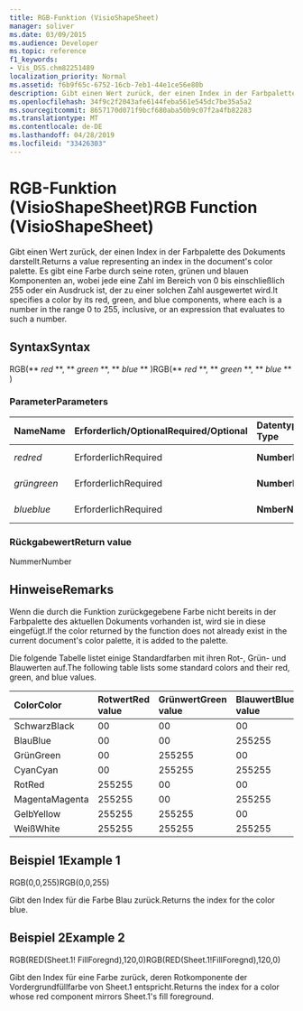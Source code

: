 ```yaml
---
title: RGB-Funktion (VisioShapeSheet)
manager: soliver
ms.date: 03/09/2015
ms.audience: Developer
ms.topic: reference
f1_keywords:
- Vis_DSS.chm82251489
localization_priority: Normal
ms.assetid: f6b9f65c-6752-16cb-7eb1-44e1ce56e80b
description: Gibt einen Wert zurück, der einen Index in der Farbpalette des Dokuments darstellt. Es gibt eine Farbe durch seine roten, grünen und blauen Komponenten an, wobei jede eine Zahl im Bereich von 0 bis einschließlich 255 oder ein Ausdruck ist, der zu einer solchen Zahl ausgewertet wird.
ms.openlocfilehash: 34f9c2f2043afe6144feba561e545dc7be35a5a2
ms.sourcegitcommit: 8657170d071f9bcf680aba50b9c07f2a4fb82283
ms.translationtype: MT
ms.contentlocale: de-DE
ms.lasthandoff: 04/28/2019
ms.locfileid: "33426303"
---
```

# <a name="rgb-function-visioshapesheet"></a><span data-ttu-id="128c8-104">RGB-Funktion (VisioShapeSheet)</span><span class="sxs-lookup"><span data-stu-id="128c8-104">RGB Function (VisioShapeSheet)</span></span>

<span data-ttu-id="128c8-105">Gibt einen Wert zurück, der einen Index in der Farbpalette des Dokuments darstellt.</span><span class="sxs-lookup"><span data-stu-id="128c8-105">Returns a value representing an index in the document's color palette.</span></span> <span data-ttu-id="128c8-106">Es gibt eine Farbe durch seine roten, grünen und blauen Komponenten an, wobei jede eine Zahl im Bereich von 0 bis einschließlich 255 oder ein Ausdruck ist, der zu einer solchen Zahl ausgewertet wird.</span><span class="sxs-lookup"><span data-stu-id="128c8-106">It specifies a color by its red, green, and blue components, where each is a number in the range 0 to 255, inclusive, or an expression that evaluates to such a number.</span></span> 
  
## <a name="syntax"></a><span data-ttu-id="128c8-107">Syntax</span><span class="sxs-lookup"><span data-stu-id="128c8-107">Syntax</span></span>

<span data-ttu-id="128c8-108">RGB(\*\* *red* \*\*, \*\* *green* \*\*, \*\* *blue* \*\* )</span><span class="sxs-lookup"><span data-stu-id="128c8-108">RGB(\*\* *red* \*\*, \*\* *green* \*\*, \*\* *blue* \*\* )</span></span> 
  
### <a name="parameters"></a><span data-ttu-id="128c8-109">Parameter</span><span class="sxs-lookup"><span data-stu-id="128c8-109">Parameters</span></span>

|<span data-ttu-id="128c8-110">**Name**</span><span class="sxs-lookup"><span data-stu-id="128c8-110">**Name**</span></span>|<span data-ttu-id="128c8-111">**Erforderlich/Optional**</span><span class="sxs-lookup"><span data-stu-id="128c8-111">**Required/Optional**</span></span>|<span data-ttu-id="128c8-112">**Datentyp**</span><span class="sxs-lookup"><span data-stu-id="128c8-112">**Data Type**</span></span>|<span data-ttu-id="128c8-113">**Beschreibung**</span><span class="sxs-lookup"><span data-stu-id="128c8-113">**Description**</span></span>|
|:-----|:-----|:-----|:-----|
| <span data-ttu-id="128c8-114">_red_</span><span class="sxs-lookup"><span data-stu-id="128c8-114">_red_</span></span> <br/> |<span data-ttu-id="128c8-115">Erforderlich</span><span class="sxs-lookup"><span data-stu-id="128c8-115">Required</span></span>  <br/> |<span data-ttu-id="128c8-116">**Number**</span><span class="sxs-lookup"><span data-stu-id="128c8-116">**Number**</span></span> <br/> |<span data-ttu-id="128c8-117">Die Rotkomponente.</span><span class="sxs-lookup"><span data-stu-id="128c8-117">The red component.</span></span>  <br/> |
| <span data-ttu-id="128c8-118">_grün_</span><span class="sxs-lookup"><span data-stu-id="128c8-118">_green_</span></span> <br/> |<span data-ttu-id="128c8-119">Erforderlich</span><span class="sxs-lookup"><span data-stu-id="128c8-119">Required</span></span>  <br/> |<span data-ttu-id="128c8-120">**Number**</span><span class="sxs-lookup"><span data-stu-id="128c8-120">**Number**</span></span> <br/> |<span data-ttu-id="128c8-121">Die Grünkomponente.</span><span class="sxs-lookup"><span data-stu-id="128c8-121">The green component.</span></span>  <br/> |
| <span data-ttu-id="128c8-122">_blue_</span><span class="sxs-lookup"><span data-stu-id="128c8-122">_blue_</span></span> <br/> |<span data-ttu-id="128c8-123">Erforderlich</span><span class="sxs-lookup"><span data-stu-id="128c8-123">Required</span></span>  <br/> |<span data-ttu-id="128c8-124">**Nmber**</span><span class="sxs-lookup"><span data-stu-id="128c8-124">**Nmber**</span></span> <br/> |<span data-ttu-id="128c8-125">Die Blaukomponente.</span><span class="sxs-lookup"><span data-stu-id="128c8-125">The blue component.</span></span>  <br/> |
   
### <a name="return-value"></a><span data-ttu-id="128c8-126">Rückgabewert</span><span class="sxs-lookup"><span data-stu-id="128c8-126">Return value</span></span>

<span data-ttu-id="128c8-127">Nummer</span><span class="sxs-lookup"><span data-stu-id="128c8-127">Number</span></span>
  
## <a name="remarks"></a><span data-ttu-id="128c8-128">Hinweise</span><span class="sxs-lookup"><span data-stu-id="128c8-128">Remarks</span></span>

<span data-ttu-id="128c8-129">Wenn die durch die Funktion zurückgegebene Farbe nicht bereits in der Farbpalette des aktuellen Dokuments vorhanden ist, wird sie in diese eingefügt.</span><span class="sxs-lookup"><span data-stu-id="128c8-129">If the color returned by the function does not already exist in the current document's color palette, it is added to the palette.</span></span>
  
<span data-ttu-id="128c8-130">Die folgende Tabelle listet einige Standardfarben mit ihren Rot-, Grün- und Blauwerten auf.</span><span class="sxs-lookup"><span data-stu-id="128c8-130">The following table lists some standard colors and their red, green, and blue values.</span></span>
  
|<span data-ttu-id="128c8-131">**Color**</span><span class="sxs-lookup"><span data-stu-id="128c8-131">**Color**</span></span>|<span data-ttu-id="128c8-132">**Rotwert**</span><span class="sxs-lookup"><span data-stu-id="128c8-132">**Red value**</span></span>|<span data-ttu-id="128c8-133">**Grünwert**</span><span class="sxs-lookup"><span data-stu-id="128c8-133">**Green value**</span></span>|<span data-ttu-id="128c8-134">**Blauwert**</span><span class="sxs-lookup"><span data-stu-id="128c8-134">**Blue value**</span></span>|
|:-----|:-----|:-----|:-----|
|<span data-ttu-id="128c8-135">Schwarz</span><span class="sxs-lookup"><span data-stu-id="128c8-135">Black</span></span>  <br/> |<span data-ttu-id="128c8-136">0</span><span class="sxs-lookup"><span data-stu-id="128c8-136">0</span></span>  <br/> |<span data-ttu-id="128c8-137">0</span><span class="sxs-lookup"><span data-stu-id="128c8-137">0</span></span>  <br/> |<span data-ttu-id="128c8-138">0</span><span class="sxs-lookup"><span data-stu-id="128c8-138">0</span></span>  <br/> |
|<span data-ttu-id="128c8-139">Blau</span><span class="sxs-lookup"><span data-stu-id="128c8-139">Blue</span></span>  <br/> |<span data-ttu-id="128c8-140">0</span><span class="sxs-lookup"><span data-stu-id="128c8-140">0</span></span>  <br/> |<span data-ttu-id="128c8-141">0</span><span class="sxs-lookup"><span data-stu-id="128c8-141">0</span></span>  <br/> |<span data-ttu-id="128c8-142">255</span><span class="sxs-lookup"><span data-stu-id="128c8-142">255</span></span>  <br/> |
|<span data-ttu-id="128c8-143">Grün</span><span class="sxs-lookup"><span data-stu-id="128c8-143">Green</span></span>  <br/> |<span data-ttu-id="128c8-144">0</span><span class="sxs-lookup"><span data-stu-id="128c8-144">0</span></span>  <br/> |<span data-ttu-id="128c8-145">255</span><span class="sxs-lookup"><span data-stu-id="128c8-145">255</span></span>  <br/> |<span data-ttu-id="128c8-146">0</span><span class="sxs-lookup"><span data-stu-id="128c8-146">0</span></span>  <br/> |
|<span data-ttu-id="128c8-147">Cyan</span><span class="sxs-lookup"><span data-stu-id="128c8-147">Cyan</span></span>  <br/> |<span data-ttu-id="128c8-148">0</span><span class="sxs-lookup"><span data-stu-id="128c8-148">0</span></span>  <br/> |<span data-ttu-id="128c8-149">255</span><span class="sxs-lookup"><span data-stu-id="128c8-149">255</span></span>  <br/> |<span data-ttu-id="128c8-150">255</span><span class="sxs-lookup"><span data-stu-id="128c8-150">255</span></span>  <br/> |
|<span data-ttu-id="128c8-151">Rot</span><span class="sxs-lookup"><span data-stu-id="128c8-151">Red</span></span>  <br/> |<span data-ttu-id="128c8-152">255</span><span class="sxs-lookup"><span data-stu-id="128c8-152">255</span></span>  <br/> |<span data-ttu-id="128c8-153">0</span><span class="sxs-lookup"><span data-stu-id="128c8-153">0</span></span>  <br/> |<span data-ttu-id="128c8-154">0</span><span class="sxs-lookup"><span data-stu-id="128c8-154">0</span></span>  <br/> |
|<span data-ttu-id="128c8-155">Magenta</span><span class="sxs-lookup"><span data-stu-id="128c8-155">Magenta</span></span>  <br/> |<span data-ttu-id="128c8-156">255</span><span class="sxs-lookup"><span data-stu-id="128c8-156">255</span></span>  <br/> |<span data-ttu-id="128c8-157">0</span><span class="sxs-lookup"><span data-stu-id="128c8-157">0</span></span>  <br/> |<span data-ttu-id="128c8-158">255</span><span class="sxs-lookup"><span data-stu-id="128c8-158">255</span></span>  <br/> |
|<span data-ttu-id="128c8-159">Gelb</span><span class="sxs-lookup"><span data-stu-id="128c8-159">Yellow</span></span>  <br/> |<span data-ttu-id="128c8-160">255</span><span class="sxs-lookup"><span data-stu-id="128c8-160">255</span></span>  <br/> |<span data-ttu-id="128c8-161">255</span><span class="sxs-lookup"><span data-stu-id="128c8-161">255</span></span>  <br/> |<span data-ttu-id="128c8-162">0</span><span class="sxs-lookup"><span data-stu-id="128c8-162">0</span></span>  <br/> |
|<span data-ttu-id="128c8-163">Weiß</span><span class="sxs-lookup"><span data-stu-id="128c8-163">White</span></span>  <br/> |<span data-ttu-id="128c8-164">255</span><span class="sxs-lookup"><span data-stu-id="128c8-164">255</span></span>  <br/> |<span data-ttu-id="128c8-165">255</span><span class="sxs-lookup"><span data-stu-id="128c8-165">255</span></span>  <br/> |<span data-ttu-id="128c8-166">255</span><span class="sxs-lookup"><span data-stu-id="128c8-166">255</span></span>  <br/> |
   
## <a name="example-1"></a><span data-ttu-id="128c8-167">Beispiel 1</span><span class="sxs-lookup"><span data-stu-id="128c8-167">Example 1</span></span>

<span data-ttu-id="128c8-168">RGB(0,0,255)</span><span class="sxs-lookup"><span data-stu-id="128c8-168">RGB(0,0,255)</span></span>
  
<span data-ttu-id="128c8-169">Gibt den Index für die Farbe Blau zurück.</span><span class="sxs-lookup"><span data-stu-id="128c8-169">Returns the index for the color blue.</span></span>
  
## <a name="example-2"></a><span data-ttu-id="128c8-170">Beispiel 2</span><span class="sxs-lookup"><span data-stu-id="128c8-170">Example 2</span></span>

<span data-ttu-id="128c8-171">RGB(RED(Sheet.1! FillForegnd),120,0)</span><span class="sxs-lookup"><span data-stu-id="128c8-171">RGB(RED(Sheet.1!FillForegnd),120,0)</span></span>
  
<span data-ttu-id="128c8-172">Gibt den Index für eine Farbe zurück, deren Rotkomponente der Vordergrundfüllfarbe von Sheet.1 entspricht.</span><span class="sxs-lookup"><span data-stu-id="128c8-172">Returns the index for a color whose red component mirrors Sheet.1's fill foreground.</span></span>
  

